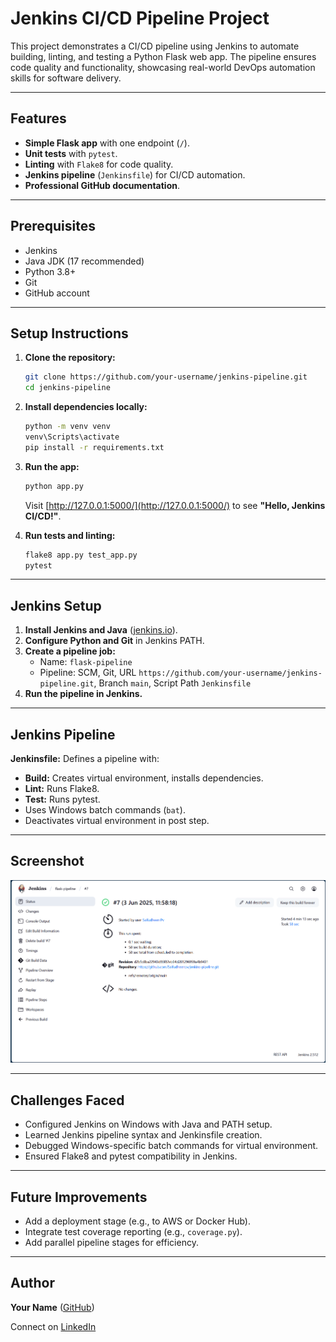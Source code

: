 # Jenkins CI/CD Pipeline Project

This project demonstrates a CI/CD pipeline using Jenkins to automate building, linting, and testing a Python Flask web app. The pipeline ensures code quality and functionality, showcasing real-world DevOps automation skills for software delivery.

---

## Features

- **Simple Flask app** with one endpoint (`/`).
- **Unit tests** with `pytest`.
- **Linting** with `Flake8` for code quality.
- **Jenkins pipeline** (`Jenkinsfile`) for CI/CD automation.
- **Professional GitHub documentation**.

---

## Prerequisites

- Jenkins
- Java JDK (17 recommended)
- Python 3.8+
- Git
- GitHub account

---

## Setup Instructions

1. **Clone the repository:**
    ```bash
    git clone https://github.com/your-username/jenkins-pipeline.git
    cd jenkins-pipeline
    ```

2. **Install dependencies locally:**
    ```bash
    python -m venv venv
    venv\Scripts\activate
    pip install -r requirements.txt
    ```

3. **Run the app:**
    ```bash
    python app.py
    ```
    Visit [http://127.0.0.1:5000/](http://127.0.0.1:5000/) to see **"Hello, Jenkins CI/CD!"**.

4. **Run tests and linting:**
    ```bash
    flake8 app.py test_app.py
    pytest
    ```

---

## Jenkins Setup

1. **Install Jenkins and Java** ([jenkins.io](https://jenkins.io)).
2. **Configure Python and Git** in Jenkins PATH.
3. **Create a pipeline job:**
    - Name: `flask-pipeline`
    - Pipeline: SCM, Git, URL `https://github.com/your-username/jenkins-pipeline.git`, Branch `main`, Script Path `Jenkinsfile`
4. **Run the pipeline in Jenkins.**

---

## Jenkins Pipeline

**Jenkinsfile:** Defines a pipeline with:
- **Build:** Creates virtual environment, installs dependencies.
- **Lint:** Runs Flake8.
- **Test:** Runs pytest.
- Uses Windows batch commands (`bat`).
- Deactivates virtual environment in post step.

---

## Screenshot

![Jenkins Pipeline](images/screenshot.png)

---

## Challenges Faced

- Configured Jenkins on Windows with Java and PATH setup.
- Learned Jenkins pipeline syntax and Jenkinsfile creation.
- Debugged Windows-specific batch commands for virtual environment.
- Ensured Flake8 and pytest compatibility in Jenkins.

---

## Future Improvements

- Add a deployment stage (e.g., to AWS or Docker Hub).
- Integrate test coverage reporting (e.g., `coverage.py`).
- Add parallel pipeline stages for efficiency.

---

## Author

**Your Name** ([GitHub](https://github.com/your-username))

Connect on [LinkedIn](https://www.linkedin.com/)